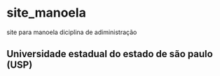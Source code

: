 # site_manoela
site para manoela diciplina de adiministração 
## Universidade estadual do estado de são paulo (USP)
